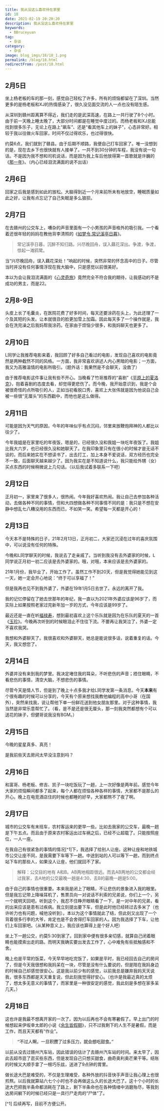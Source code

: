 ```yaml
---
title: 我从没这么喜欢待在家里
id: 18
date: 2021-02-19 20:20:20
description: 我从没这么喜欢待在家里
keywords:
  - BBruceyuan
tag:
  - 杂谈
category:
  - 杂谈
image: blog_imgs/18/18_1.png
permalink: /blog/18.html
redirectFrom: /post/18.html
---
```


## 2月5日

坐上杨老板的车的那一刻，感觉自己轻松了许多，所有的烦恼都留在了深圳。当然更多的是杨老板和XJ的热情感染了，很久没见面交流的人一点也没有陌生感。

从深圳到赣州距离算不得近，我们走的是武深高速，在路上一共行驶了8个小时。由于前一天晚上睡太晚了，大部分时间都是在睡觉中度过的。而杨老板和XJ总能找到很多乐子，无论上在路上“飙车”、还是“看其他车上的妹子”，心态非常好。相较于我以往做火车回家，时间不仅过得欢乐，也过得很快。

约莫6点，我们就到了赣县。由于后期不顺路，我便自己打车回家了。唯一没想到的是，现在去乡下也很快就有人接单了。一共不到30分钟的车程，我没有说一句话。不是因为我不想和司机说话，而是因为我上车后他放得第一首歌就是许巍的《[那一年](https://music.163.com/#/song?id=406730280)》。（内心已经泪流满面的说不出话）

## 2月6日

回家之后我是感到如此的放松。大脑得到近一个月来前所未有地放空，睡眠质量如此之好，让我有点忘记了自己失眠是多么狼狈。

## 2月7日

在去赣州的公交车上，嘈杂的声音里面有一个小男孩的声音格外的吸引我。一个看着还很年轻的妈妈在教他背李清照的《[如梦令.常记溪亭日暮](https://baike.baidu.com/item/%E5%A6%82%E6%A2%A6%E4%BB%A4%C2%B7%E5%B8%B8%E8%AE%B0%E6%BA%AA%E4%BA%AD%E6%97%A5%E6%9A%AE/2508753?fromtitle=%E5%A6%82%E6%A2%A6%E4%BB%A4&fromid=16549201)》。

> 常记溪亭日暮，沉醉不知归路。兴尽晚回舟，误入藕花深出。争渡，争渡，惊起一滩鸥鹭。

当“兴尽晚回舟，误入藕花深处！”响起的时候，突然非常的怀念高中的日子。尽管当时并没有任何事情浮现在我大脑中，只是感觉以前很美好。

本以为会让我泪流满面的《[心灵奇旅](https://movie.douban.com/subject/24733428/)》竟然完全不符合我的期待，让我感动的不是成功的男主，而是22。

## 2月8-9日

头皮上长了毛囊炎，在医院花费了好多时间，每天还要涂药在头上，为此还理了一个及其短的头发。让本就很丑的脸更加雪上加霜。因此每天多了一个操作就是，我会在洗完澡之后我妈帮我涂药。在家由于烦恼少很多，和我妈聊天也更多了。

## 2月10日

L同学让我推荐电影来着，我回顾了好多自己看过的电影，发现自己喜欢的电影竟然是两种截然不同的风格。一方面，我非常喜欢讲述人内心黑暗的电影；一方面，我又为高雅温情的电影所吸引。（题外话：我果然是不会聊天，没救了）

由于推荐电影这件事让我有些不开心。当晚看了竹哥推荐的“喜剧”《[平原上的夏洛克](https://movie.douban.com/subject/33400376/)》，抱着喜剧的态度去看，却觉得更悲伤了。而今晚，我开始意识到，我是个会被很奇怪的点所吸引的人，正如当初看脱口秀，喜欢上大张伟就是因为他说自己会被一些很“无厘头”的东西戳中，而他也是这么做得。

## 2月11日

可能是因为天气的原因，今年的年味似乎有点沉闷，邻里来放鞭炮拜神的人都比以往少了。

今年我姐是在家里吃的年夜饭，嗯是的，已经很久没和我姐一块吃年夜饭了。我姐比我大六岁，也已经很久没和她聊天了。在我印象里只有在很小的时候才是无话不谈的，而后来她实在不想读书了，出去打工，加上本身不爱说话，双方经历也完全不一致，后面聊天越来越少了。因为我实在是不知道说什么，我只能给外甥（女）买点东西的时候稍微说上几句话。（以后我试着多联系一下吧）

## 2月12日

正月初一，家里来了很多人，很热闹。今年我好喜欢热闹。我让自己去参加各种活动，去做各种不同的事情，但和大四想做各种不同事情不同的是：我只是不想在安静中想乱七八糟没用的东西而已，不如笑一笑。希望每一天都是开心的！

## 2月13日

今天本不是特殊的日子，21年2月13日，正月初二，大家还沉浸在过年的喜庆氛围中，可以说没有任何的特殊。

今晚和L同学聊天的时候，我说去了走亲戚了。当听到我没有去外婆家的时候，L同学说正月初一初二应该是去外婆家的。哦，对哦，本来应该是去外婆家的。

21年1月份，我毕业了，开始工作了。虽然工作不到20天，但是我觉得她能见到这一天，她一定会开心地说：“终于可以享福了！”

但是我再也见不到我外婆了，外婆在19年1月5日去世了。永远的离开了我。

我的记忆停留在了她去世那年的年纪，我一直以为2021年外婆应该是96岁了，而实际上如果按照老家过完新年加一岁的方式，今年应该是99岁了。

最近还是一直在听[福禄寿](https://music.163.com/#/artist?id=29393033)，想到最初喜欢上这个乐队就是因为在乐队的夏天的一首《[玉珍](https://music.163.com/#/song?id=1412597751)》。今晚再次听到的时候眼泪止不住往下流。不要再让我哭泣了，外婆一定不喜欢我哭。

我想和外婆聊天了。我很喜欢和外婆聊天，她总是能说很多话，说着重复的话。今天，我又想您了。

## 2月14日

外婆并没有来到我的梦里。我决定堵住我的耳朵，不听悲伤的声音；捂住眼睛，不看悲伤的事情，清空大脑，不想悲伤的事情。

尽管今天是情人节，但是到了晚上十点多我才给L同学发第一条消息。今天**本来**有个很有趣的时候可以分享的，今天有个原来想找我教他编程的高中小哥（在国外），突然来找我，说让帮他下单一份鲜花送到他女朋友那里。对于这种事情，我当然是非常乐意帮忙了。（看，是不是还是很无厘头，那一刻我突然都想有个可以送花的妹子，但健哥说我没有BGM。）

## 2月15日

今晚的星星真多、真亮！

是我前些天去房间太早没注意到吗？

## 2月16日

和富哥、杨老板、修吉、凯子一块吃饭玩了一趟，上一次好像是两年前。感觉今年大家的烦恼瞬间都多了起来，每个人都在烦恼各种各样的事情，大家都不是那么的开心。晚上在电竞酒店住的时候也都睡的好早，大家都熬不了夜了啊。

## 2月17日

城市的公交车有末班车，农村客运来的更早一些。比如去我家的公交车，最晚一趟是下午五点。而且由于原来农村客运出过车祸之后，已经不让超载了。只能按照座位，一人一座。

在我自己有很紧急的事情的情况[^1]下，我选择了给别人让座。这种让座和地铁城市公交让座不同，是我需要下车等下一趟。中途到站的人可以等下一趟，而到终点站下车的那些人，如果没人让座，他们就回不了家。

> 解释：公交目的地有 A和B。AB两地相距很远。而去AB两地的公交都会经过我家，去A地的公交最晚一趟是4:30，去B的最晚一趟是5:00。

由于自己的事情也很重要。本来我是闭上了眼睛，不让悲伤的景象进入我的眼里。但是我忘记带上降噪耳机了，售票员向一对说话不利索的兄弟说，你们上一个，另一个就明天回吧。听到这个，我忍不住睁开眼睛看了一下，是一对中年的兄弟，看的出来应该是患有过疾病。我立刻提出要下车，但是此时他已经转过去多米了（也许听力也有问题，喊他没听到）。本以为这个事情就此了结，但此刻又出现了一个背着很多行李的大爷，肯定也是不会舍得打车回家的人。因为我选择了下车，让他们上车回家吧。（从某种意义上，我应该也算得上是个好人吧）

坐上下一趟公交，约莫5:30到家了。回到家中便有很多亲切感，就算自己闭着眼睛也能摸索出走的路。而明天我确实要出发去工作了，心中难免有些抵触感和不舍。

晚上也是平常的饭菜，今天早早地吃完饭了，如果是平时，我已经回去自己的房间了，但是今天我很想和我妈呆在一块，尽管是没有什么要说的，但是陪在我妈身边的时候自己却感觉很安心。这是我以前少有的感觉，以前我总是嫌弃我妈天天说我，很多东西都是天天重复说，但此刻我觉得好安心。（也许是我最近真的太烦了，想太多无意义的事情了，而家里是一种很安定的感觉，我此刻是多想在家多呆几天。）

## 2月18日

这也许是我最不想离开家的一次了。因为以后再也不会有寒暑假了。早上出门的时候想起来伊坂幸太郎的小说《[余生皆假期](https://book.douban.com/subject/25892399/)》，只不过我剩下的人生不是暑假，而是工作，而且天天都有“作业”。

> **“不过人啊，一旦积攒了过多压力，就会想吃甜食。”**

以前从没去过赣州汽车站，因此错误的估计了去赣州汽车站的时间。来太早了，因此去超市逛了逛买些东西，但是发现自己只想买甜食，曲奇奥利奥芒果干等。结账的时候又大顺手拿了一根巧乐兹，送进了9点钟的胃里。

做长途大巴是难受的，不仅是生理难受，各种外放的抖音快手声音让我心理上也很煎熬。以后我就算站六七个小时也不会再做这么久的长途大巴了。这十个小时的长途大巴把我半条命都消耗在了路上，剩下半条命也在各种情绪中消磨殆尽，等我到达房间躺下的时候已经只是一具行尸走肉的“尸体”了。

[^1] 后续再写，目前不方便公开。
